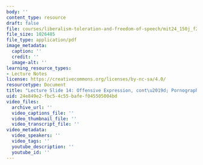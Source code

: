 ```yaml
---
body: ''
content_type: resource
draft: false
file: courses/liberalism-toleration-and-freedom-of-speech/mit24_150j_f23_lec14.pdf
file_size: 1026485
file_type: application/pdf
image_metadata:
  caption: ''
  credit: ''
  image-alt: ''
learning_resource_types:
- Lecture Notes
license: https://creativecommons.org/licenses/by-nc-sa/4.0/
resourcetype: Document
title: "Lecture Slide 14: Offensive Expression, cont\u2019d; Pornography and Harm"
uid: 24e849e2-fbc5-4c55-bafe-f045505004bd
video_files:
  archive_url: ''
  video_captions_file: ''
  video_thumbnail_file: ''
  video_transcript_file: ''
video_metadata:
  video_speakers: ''
  video_tags: ''
  youtube_description: ''
  youtube_id: ''
---
```

